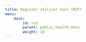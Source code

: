 ```yaml
---
title: Register utiliser tool (RUT)
menu:
    main:
        id: rut
        parent: public_health_data
        weight: 10
---
```

